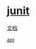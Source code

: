 # [junit](https://junit.org/junit5/)

[文档](https://junit.org/junit5/docs/current/user-guide/)

[api](https://junit.org/junit5/docs/current/api/)
